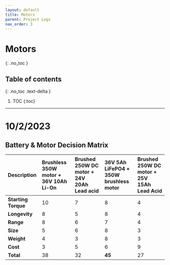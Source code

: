 ```yaml
---
layout: default
title: Motors
parent: Project Logs
nav_order: 3
---
```

# Motors
{: .no_toc }

## Table of contents
{: .no_toc .text-delta }

1. TOC
{:toc}
---

# 10/2/2023
## Battery & Motor Decision Matrix

| Description | Brushless 350W motor + 36V 10Ah Li-On | Brushed 250W DC motor + 24V 20Ah Lead acid | 36V 5Ah LiFePO4 +  350W brushless motor | Brushed 250W DC motor + 25V 15Ah Lead Acid |
|:--------------------|:-------------------|:-------------------|:-------------------|:--------------------|
| **Starting Torque** | 10 | 7 | 8 | 4 |
| **Longevity** | 8 | 5 | 8 | 4 |
| **Range** | 8 | 6 | 7 | 4 |
| **Size** | 5 | 6 | 8 | 3 |
| **Weight** | 4 | 3 | 8 | 3 |
| **Cost** | 3 | 5 | 6 | 9 |
| **Total** | 38 | 32 | **45** | 27 |